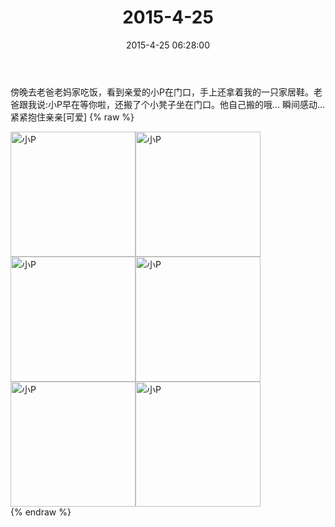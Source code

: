 ﻿---
title: "2015-4-25"
date: 2015-4-25 06:28:00
tags:
categories: 妈妈
---
傍晚去老爸老妈家吃饭，看到亲爱的小P在门口，手上还拿着我的一只家居鞋。老爸跟我说:小P早在等你啦，还搬了个小凳子坐在门口。他自己搬的哦…
瞬间感动…紧紧抱住亲亲[可爱]
{% raw %}
<div style="width:500 px">
<div style="float:left; width:100 px"><img src="/images/微信图片_20171011091503.jpg" width="200" alt="小P"></div>
<div style="float:left; width:100 px"><img src="/images/微信图片_20171011091520.jpg" width="200" alt="小P"></div>
<div style="float:left; width:100 px"><img src="/images/微信图片_20171011091537.jpg" width="200" alt="小P"></div>
<div style="float:left; width:100 px"><img src="/images/微信图片_20171011091905.jpg" width="200" alt="小P"></div>
<div style="float:left; width:100 px"><img src="/images/微信图片_20171011091918.jpg" width="200" alt="小P"></div>
<div style="float:left; width:100 px"><img src="/images/微信图片_20171011091927.jpg" width="200" alt="小P"></div>
<div style="clear:both"></div>
</div>
{% endraw %}